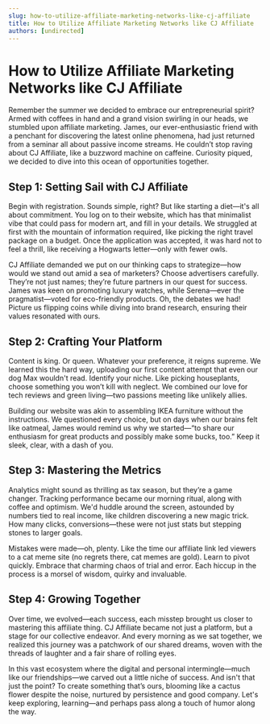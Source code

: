 ```yaml
---
slug: how-to-utilize-affiliate-marketing-networks-like-cj-affiliate
title: How to Utilize Affiliate Marketing Networks like CJ Affiliate
authors: [undirected]
---
```


# How to Utilize Affiliate Marketing Networks like CJ Affiliate

Remember the summer we decided to embrace our entrepreneurial spirit? Armed with coffees in hand and a grand vision swirling in our heads, we stumbled upon affiliate marketing. James, our ever-enthusiastic friend with a penchant for discovering the latest online phenomena, had just returned from a seminar all about passive income streams. He couldn’t stop raving about CJ Affiliate, like a buzzword machine on caffeine. Curiosity piqued, we decided to dive into this ocean of opportunities together.

## Step 1: Setting Sail with CJ Affiliate

Begin with registration. Sounds simple, right? But like starting a diet—it's all about commitment. You log on to their website, which has that minimalist vibe that could pass for modern art, and fill in your details. We struggled at first with the mountain of information required, like picking the right travel package on a budget. Once the application was accepted, it was hard not to feel a thrill, like receiving a Hogwarts letter—only with fewer owls.

CJ Affiliate demanded we put on our thinking caps to strategize—how would we stand out amid a sea of marketers? Choose advertisers carefully. They’re not just names; they’re future partners in our quest for success. James was keen on promoting luxury watches, while Serena—ever the pragmatist—voted for eco-friendly products. Oh, the debates we had! Picture us flipping coins while diving into brand research, ensuring their values resonated with ours.

## Step 2: Crafting Your Platform

Content is king. Or queen. Whatever your preference, it reigns supreme. We learned this the hard way, uploading our first content attempt that even our dog Max wouldn't read. Identify your niche. Like picking houseplants, choose something you won’t kill with neglect. We combined our love for tech reviews and green living—two passions meeting like unlikely allies.

Building our website was akin to assembling IKEA furniture without the instructions. We questioned every choice, but on days when our brains felt like oatmeal, James would remind us why we started—“to share our enthusiasm for great products and possibly make some bucks, too.” Keep it sleek, clear, with a dash of you. 

## Step 3: Mastering the Metrics

Analytics might sound as thrilling as tax season, but they’re a game changer. Tracking performance became our morning ritual, along with coffee and optimism. We'd huddle around the screen, astounded by numbers tied to real income, like children discovering a new magic trick. How many clicks, conversions—these were not just stats but stepping stones to larger goals.

Mistakes were made—oh, plenty. Like the time our affiliate link led viewers to a cat meme site (no regrets there, cat memes are gold). Learn to pivot quickly. Embrace that charming chaos of trial and error. Each hiccup in the process is a morsel of wisdom, quirky and invaluable.

## Step 4: Growing Together 

Over time, we evolved—each success, each misstep brought us closer to mastering this affiliate thing. CJ Affiliate became not just a platform, but a stage for our collective endeavor. And every morning as we sat together, we realized this journey was a patchwork of our shared dreams, woven with the threads of laughter and a fair share of rolling eyes.

In this vast ecosystem where the digital and personal intermingle—much like our friendships—we carved out a little niche of success. And isn't that just the point? To create something that’s ours, blooming like a cactus flower despite the noise, nurtured by persistence and good company. Let's keep exploring, learning—and perhaps pass along a touch of humor along the way.